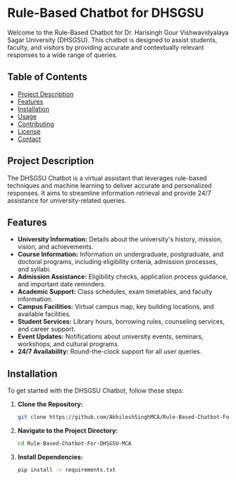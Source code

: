 # Rule-Based Chatbot for DHSGSU

Welcome to the Rule-Based Chatbot for Dr. Harisingh Gour Vishwavidyalaya Sagar University (DHSGSU). This chatbot is designed to assist students, faculty, and visitors by providing accurate and contextually relevant responses to a wide range of queries.

## Table of Contents

- [Project Description](#project-description)
- [Features](#features)
- [Installation](#installation)
- [Usage](#usage)
- [Contributing](#contributing)
- [License](#license)
- [Contact](#contact)

## Project Description

The DHSGSU Chatbot is a virtual assistant that leverages rule-based techniques and machine learning to deliver accurate and personalized responses. It aims to streamline information retrieval and provide 24/7 assistance for university-related queries.

## Features

- **University Information:** Details about the university's history, mission, vision, and achievements.
- **Course Information:** Information on undergraduate, postgraduate, and doctoral programs, including eligibility criteria, admission processes, and syllabi.
- **Admission Assistance:** Eligibility checks, application process guidance, and important date reminders.
- **Academic Support:** Class schedules, exam timetables, and faculty information.
- **Campus Facilities:** Virtual campus map, key building locations, and available facilities.
- **Student Services:** Library hours, borrowing rules, counseling services, and career support.
- **Event Updates:** Notifications about university events, seminars, workshops, and cultural programs.
- **24/7 Availability:** Round-the-clock support for all user queries.

## Installation

To get started with the DHSGSU Chatbot, follow these steps:

1. **Clone the Repository:**
   ```sh
   git clone https://github.com/AkhileshSinghMCA/Rule-Based-Chatbot-For-DHSGSU.git
2. **Navigate to the Project Directory:**
   ```sh
   cd Rule-Based-Chatbot-For-DHSGSU-MCA
3. **Install Dependencies:**
   ```sh
   pip install -r requirements.txt


